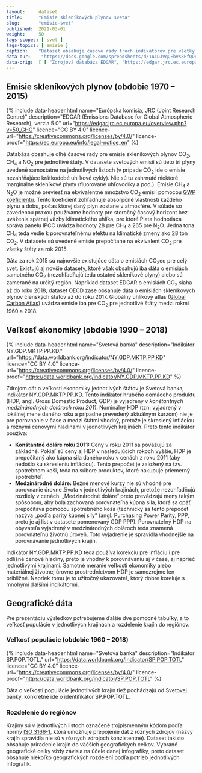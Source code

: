 ```yaml
---
layout:     dataset
title:      "Emisie skleníkových plynov sveta"
slug:       "emisie-svet"
published:  2021-03-01
weight:     50
tags-scopes: [ svet ]
tags-topics: [ emisie ]
caption:    "Dataset obsahuje časové rady troch indikátorov pre všetky štáty (a niektoré závislé územia) sveta: emisie skleníkových plynov, veľkosť populácie a veľkosť ekonomiky. Ďalšie časové rady zachytávajú vývoj emisií v čase. Prepojenie týchto indikátorov umožňuje detailnejšiu analýzu, napríklad porovnanie emisií na obyvateľa alebo na jednotku HDP."
data-our:    "https://docs.google.com/spreadsheets/d/1A1DJVqQEbvs8PfQDrav1i56cfFUIzSL5CAg2jqmXALQ"
data-orig:  [ [ "Zdrojová databáza EDGAR", "https://edgar.jrc.ec.europa.eu/overview.php?v=50_GHG" ] ]
---
```


## Emisie skleníkových plynov (obdobie 1970 – 2015)

{% include data-header.html
    name="Európska komisia, JRC (Joint Research Centre)"
    description="EDGAR (Emissions Database for Global Atmospheric Research), verzia 5.0"
    url="https://edgar.jrc.ec.europa.eu/overview.php?v=50_GHG"
    licence="CC BY 4.0"
    licence-url="https://creativecommons.org/licenses/by/4.0/"
    licence-proof="https://ec.europa.eu/info/legal-notice_en"
%}

Databáza obsahuje dlhé časové rady pre emisie <glossary id='antropogennisklenikoveplyny'>skleníkových plynov</glossary> CO<sub>2</sub>, CH<sub>4</sub> a NO<sub>2</sub> pre jednotlivé štáty. V datasete svetových emisií sú tieto tri plyny uvedené samostatne na jednotlivých listoch (v prípade CO<sub>2</sub> ide o emisie nezahŕňajúce krátkodobé uhlíkové cykly). Nie sú tu zahrnuté niektoré marginálne skleníkové plyny (fluorované uhľovodíky a pod.). Emisie CH<sub>4</sub> a N<sub>2</sub>O je možné previesť na ekvivalentné množstvo CO<sub>2</sub> emisií pomocou [GWP koeficientu](https://en.wikipedia.org/wiki/Global_warming_potential#Values). Tento koeficient zohľadňuje absorpčné vlastnosti každého plynu a dobu, počas ktorej daný plyn zostane v atmosfére. V súlade so zavedenou praxou používame hodnoty pre storočný časový horizont bez uváženia spätnej väzby klimatického uhlíka, pre ktoré <glossary id='ipccar'>Piata hodnotiaca správa panelu IPCC</glossary> uvádza hodnoty 28 pre CH<sub>4</sub> a 265 pre N<sub>2</sub>O. Jedna tona CH<sub>4</sub> teda vedie k porovnateľnému efektu na klimatické zmeny ako 28 ton CO<sub>2</sub>. V datasete sú uvedené emisie prepočítané na ekvivalent CO<sub>2</sub> pre všetky štáty za rok 2015.

Dáta za rok 2015 sú najnovšie existujúce dáta o emisiách <glossary id='co2eq'>CO<sub>2</sub>eq</glossary> pre celý svet. Existujú aj novšie datasety, ktoré však obsahujú iba dáta o emisiách samotného CO<sub>2</sub> (nezohľadňujú teda ostatné skleníkové plyny) alebo sú zamerané na určitý región. Napríklad dataset EDGAR o emisiách CO<sub>2</sub> siaha až do roku 2018, dataset OECD zase obsahuje dáta o emisiách skleníkových plynov členských štátov až do roku 2017. Globálny uhlíkový atlas ([Global Carbon Atlas](/zdroje)) uvádza emisie iba pre CO<sub>2</sub> pre jednotlivé štáty medzi rokmi 1960 a 2018.

## Veľkosť ekonomiky (obdobie 1990 – 2018)

{% include data-header.html
    name="Svetová banka"
    description="Indikátor NY.GDP.MKTP.PP.KD."
    url="https://data.worldbank.org/indicator/NY.GDP.MKTP.PP.KD"
    licence="CC BY 4.0"
    licence-url="https://creativecommons.org/licenses/by/4.0/"
    licence-proof="https://data.worldbank.org/indicator/NY.GDP.MKTP.PP.KD"
%}

Zdrojom dát o veľkosti ekonomiky jednotlivých štátov je Svetová banka, indikátor NY.GDP.MKTP.PP.KD. Tento indikátor hrubého domáceho produktu (HDP, angl. Gross Domestic Product, GDP) je vyjadrený v *konštantných medzinárodných dolároch roku 2011*. Nominálny HDP (tzn. vyjadrený v lokálnej mene daného roku a prípadne prevedený aktuálnym kurzom) nie je pre porovnanie v čase a medzi štátmi vhodný, pretože je skreslený infláciou a rôznymi cenovými hladinami v jednotlivých krajinách. Preto tento indikátor používa:

* **Konštantné doláre roku 2011:** Ceny v roku 2011 sa považujú za základné. Pokiaľ sú ceny aj HDP v nasledujúcich rokoch vyššie, HDP je prepočítaný ako kúpna sila daného roku v cenách z roku 2011 (aby nedošlo ku skresleniu infláciou). Tento prepočet je založený na tzv. spotrebnom koši, teda na súbore produktov, ktoré nakupuje priemerný spotrebiteľ.
* **Medzinárodné doláre:** Bežné menové kurzy nie sú vhodné pre porovnanie úrovne života v jednotlivých krajinách, pretože nezohľadňujú rozdiely v cenách. „Medzinárodné doláre“ preto prevádzajú meny takým spôsobom, aby bola zachovaná porovnateľná kúpna sila, ktorá sa opäť prepočítava pomocou spotrebného koša (technicky sa tento prepočet nazýva „podľa parity kúpnej sily“ (angl. Purchasing Power Parity, PPP, preto je aj list v datasete pomenovaný GDP PPP). Porovnateľný HDP na obyvateľa vyjadrený v medzinárodných dolároch teda znamená porovnateľnú životnú úroveň. Toto vyjadrenie je spravidla vhodnejšie na porovnávanie jednotlivých krajín.

Indikátor NY.GDP.MKTP.PP.KD teda používa korekciu pre infláciu i pre odlišné cenové hladiny, preto je vhodný k porovnávaniu aj v čase, aj naprieč jednotlivými krajinami. Samotné meranie veľkosti ekonomiky alebo materiálnej životnej úrovne prostredníctvom HDP je samozrejme len približné. Napriek tomu je to užitočný ukazovateľ, ktorý dobre koreluje s mnohými ďalšími indikátormi.

## Geografické dáta

Pre prezentáciu výsledkov potrebujeme ďalšie dve pomocné tabuľky, a to veľkosť populácie v jednotlivých krajinách a rozdelenie krajín do regiónov.

### Veľkosť populácie (obdobie 1960 – 2018)

{% include data-header.html
    name="Svetová banka"
    description="Indikátor SP.POP.TOTL."
    url="https://data.worldbank.org/indicator/SP.POP.TOTL"
    licence="CC BY 4.0"
    licence-url="https://creativecommons.org/licenses/by/4.0/"
    licence-proof="https://data.worldbank.org/indicator/SP.POP.TOTL"
%}

Dáta o veľkosti populácie jednotlivých krajín tiež pochádzajú od Svetovej banky, konkrétne ide o identifikátor SP.POP.TOTL.

### Rozdelenie do regiónov

Krajiny sú v jednotlivých listoch označené trojpísmenným kódom podľa normy [ISO 3166-1](https://cs.wikipedia.org/wiki/ISO_3166-1), ktorá umožňuje prepojenie dát z rôznych zdrojov (názvy krajín spravidla nie sú v rôznych zdrojoch konzistentné). Dataset takisto obsahuje priradenie krajín do väčších geografických celkov. Vybrané geografické celky vždy závisia na účele danej infografiky, preto dataset obsahuje niekoľko geografických rozdelení podľa potrieb jednotlivých infografík.
